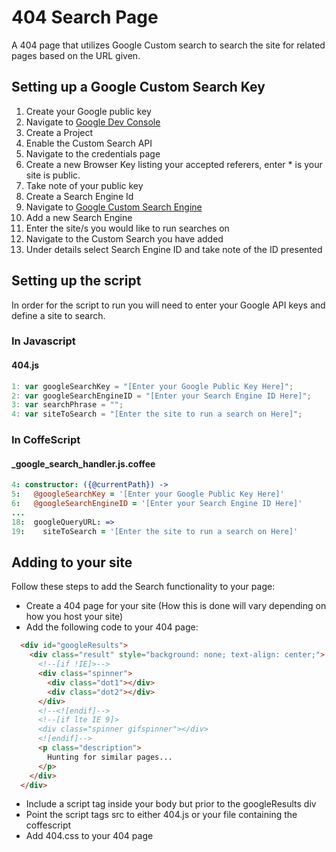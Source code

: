 # 404 Search Page

A 404 page that utilizes Google Custom search to search the site for related pages based on the URL given.

## Setting up a Google Custom Search Key

1. Create your Google public key
  1. Navigate to [Google Dev Console](https://console.developers.google.com/project)
  2. Create a Project
  3. Enable the Custom Search API
  4. Navigate to the credentials page
  5. Create a new Browser Key listing your accepted referers, enter * is your site is public.
  6. Take note of your public key
2. Create a Search Engine Id
  1. Navigate to [Google Custom Search Engine](https://www.google.co.nz/cse/all)
  2. Add a new Search Engine
  3. Enter the site/s you would like to run searches on
  4. Navigate to the Custom Search you have added
  5. Under details select Search Engine ID and take note of the ID presented


## Setting up the script
In order for the script to run you will need to enter your Google API keys and define a site to search.

### In Javascript
#### 404.js
```javascript
1: var googleSearchKey = "[Enter your Google Public Key Here]";
2: var googleSearchEngineID = "[Enter your Search Engine ID Here]";
3: var searchPhrase = "";
4: var siteToSearch = "[Enter the site to run a search on Here]";
```

### In CoffeScript
#### _google_search_handler.js.coffee
```coffeescript
4: constructor: ({@currentPath}) ->
5:   @googleSearchKey = '[Enter your Google Public Key Here]'
6:   @googleSearchEngineID = '[Enter your Search Engine ID Here]'
...
18:  googleQueryURL: =>
19:    siteToSearch = '[Enter the site to run a search on Here]'
```

## Adding to your site
Follow these steps to add the Search functionality to your page:

- Create a 404 page for your site (How this is done will vary depending on how you host your site)
- Add the following code to your 404 page:

```html
  <div id="googleResults">
    <div class="result" style="background: none; text-align: center;">
      <!--[if !IE]>-->
      <div class="spinner">
        <div class="dot1"></div>
        <div class="dot2"></div>
      </div>
      <!--<![endif]-->
      <!--[if lte IE 9]>
      <div class="spinner gifspinner"></div>
      <![endif]-->
      <p class="description">
        Hunting for similar pages...
      </p>
    </div>
  </div>
```

- Include a script tag inside your body but prior to the googleResults div
- Point the script tags src to either 404.js or your file containing the coffescript
- Add 404.css to your 404 page
